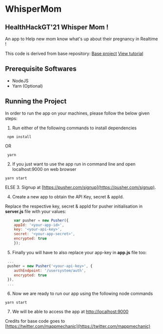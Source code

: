 # WhisperMom
## HealthHackGT'21 Whisper Mom !
An app to Help new mom know what's up about their pregnancy in Realtime !

This code is derived from base repository:
[Base project](https://github.com/mappmechanic/whats-up-realtime-status-update)
[View tutorial](https://pusher.com/tutorials/social-network-javascript/)

## Prerequisite Softwares
- NodeJS
- Yarn (Optional)

## Running the Project
In order to run the app on your machines, please follow the below given steps:

1. Run either of the following commands to install dependencies

```
 npm install
```

OR 

```
 yarn
```

2. If you just want to use the app run in command line and open localhost:9000 on web browser
```
yarn start
```
ELSE
3. Signup at [https://pusher.com/signup](https://pusher.com/signup). 

4. Create a new app to obtain the API Key, secret & appId. 

Replace the respective key, secret & appId for pusher initialisation in **server.js** file with your values:

```javascript
    var pusher = new Pusher({
    appId: '<your-app-id>',
    key: '<your-api-key>',
    secret: '<your-app-secret>',
    encrypted: true
    });
```

5. Finally you will have to also replace your app-key in **app.js** file too:

```javascript
 ...
 pusher = new Pusher('<your-api-key>', {
    authEndpoint: '/usersystem/auth',
    encrypted: true
 }),
 ...
```

6. Now we are ready to run our app using the following node commands

```
yarn start
```

7. We will be able to access the app at [http://localhost:9000](http://localhost:9000)

Credits for base code goes to  
[https://twitter.com/mappmechanic](https://twitter.com/mappmechanic)

